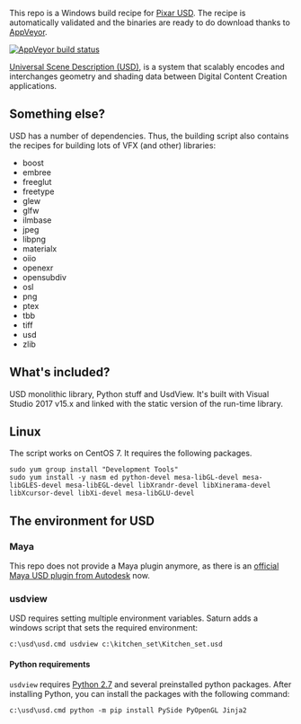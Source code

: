 This repo is a Windows build recipe for [Pixar
USD](https://github.com/PixarAnimationStudios/USD). The recipe is automatically
validated and the binaries are ready to do download thanks to
[AppVeyor](https://www.appveyor.com/).

[![AppVeyor build
status](https://ci.appveyor.com/api/projects/status/github/VictorYudin/saturn?branch=master&svg=true)](https://ci.appveyor.com/project/VictorYudin/saturn/branch/master)

[Universal Scene Description
(USD)](https://github.com/PixarAnimationStudios/USD), is a system that scalably
encodes and interchanges geometry and shading data between Digital Content
Creation applications.

## Something else?
USD has a number of dependencies. Thus, the building script also contains the
recipes for building lots of VFX (and other) libraries:
* boost
* embree
* freeglut
* freetype
* glew
* glfw
* ilmbase
* jpeg
* libpng
* materialx
* oiio
* openexr
* opensubdiv
* osl
* png
* ptex
* tbb
* tiff
* usd
* zlib

## What's included?
USD monolithic library, Python stuff and UsdView. It's built
with Visual Studio 2017 v15.x and linked with the static version of the run-time
library.

## Linux
The script works on CentOS 7. It requires the following packages.

```
sudo yum group install "Development Tools"
sudo yum install -y nasm ed python-devel mesa-libGL-devel mesa-libGLES-devel mesa-libEGL-devel libXrandr-devel libXinerama-devel libXcursor-devel libXi-devel mesa-libGLU-devel
```

## The environment for USD

### Maya

This repo does not provide a Maya plugin anymore, as there is an [official Maya USD plugin from Autodesk](https://github.com/Autodesk/maya-usd/releases) now.

### usdview

USD requires setting multiple environment variables. Saturn adds a windows
script that sets the required environment:

```
c:\usd\usd.cmd usdview c:\kitchen_set\Kitchen_set.usd
```

#### Python requirements

`usdview` requires [Python 2.7](https://www.python.org/downloads/) and several
preinstalled python packages. After installing Python, you can install the
packages with the following command:

```
c:\usd\usd.cmd python -m pip install PySide PyOpenGL Jinja2
```


